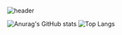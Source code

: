 ![header](https://capsule-render.vercel.app/api?type=waving&color=70faac&height=260&section=header&text=KIMSEONMI&fontSizew44)






![Anurag's GitHub stats](https://github-readme-stats.vercel.app/api?username=seon-mikim&show_icons=true&theme=tokyonight&text_color=e6ede7&ring_color=70faac)
![Top Langs](https://github-readme-stats.vercel.app/api/top-langs/?username=seon-mikim&layout=compact)

